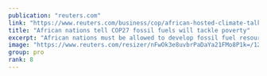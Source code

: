 ```yaml
---
publication: "reuters.com"
link: "https://www.reuters.com/business/cop/african-hosted-climate-talks-give-fossil-fuel-voice-2022-11-10/"
title: "African nations tell COP27 fossil fuels will tackle poverty"
excerpt: "African nations must be allowed to develop fossil fuel resources to help lift their people out of poverty, governments said at the COP27 climate talks in Egypt, which welcomed leaders of oil and gas c"
image: "https://www.reuters.com/resizer/nFwOk3e8uvbrPaDaYa21FMo8P1k=/1200x628/smart/filters:quality(80)/cloudfront-us-east-2.images.arcpublishing.com/reuters/7SQC45SC3NPNNILNF4MFXFFJGA.jpg"
group: pro
rank: 8
---
```

